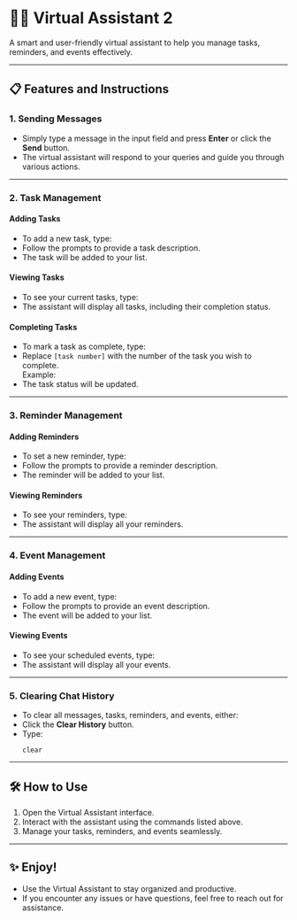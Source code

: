 # 🧑‍💻 Virtual Assistant 2  

A smart and user-friendly virtual assistant to help you manage tasks, reminders, and events effectively.

---

## 📋 Features and Instructions  

### 1. **Sending Messages**  
- Simply type a message in the input field and press **Enter** or click the **Send** button.  
- The virtual assistant will respond to your queries and guide you through various actions.

---

### 2. **Task Management**  

#### Adding Tasks  
- To add a new task, type:  
- Follow the prompts to provide a task description.  
- The task will be added to your list.  

#### Viewing Tasks  
- To see your current tasks, type:  
- The assistant will display all tasks, including their completion status.

#### Completing Tasks  
- To mark a task as complete, type:  
- Replace `[task number]` with the number of the task you wish to complete.  
Example:  
- The task status will be updated.

---

### 3. **Reminder Management**  

#### Adding Reminders  
- To set a new reminder, type:  
- Follow the prompts to provide a reminder description.  
- The reminder will be added to your list.

#### Viewing Reminders  
- To see your reminders, type:  
- The assistant will display all your reminders.

---

### 4. **Event Management**  

#### Adding Events  
- To add a new event, type:  
- Follow the prompts to provide an event description.  
- The event will be added to your list.

#### Viewing Events  
- To see your scheduled events, type:  
- The assistant will display all your events.

---

### 5. **Clearing Chat History**  
- To clear all messages, tasks, reminders, and events, either:  
- Click the **Clear History** button.  
- Type:  
  ```
  clear
  ```

---

## 🛠️ How to Use  

1. Open the Virtual Assistant interface.  
2. Interact with the assistant using the commands listed above.  
3. Manage your tasks, reminders, and events seamlessly.  

---

## ✨ Enjoy!  

- Use the Virtual Assistant to stay organized and productive.  
- If you encounter any issues or have questions, feel free to reach out for assistance.  

